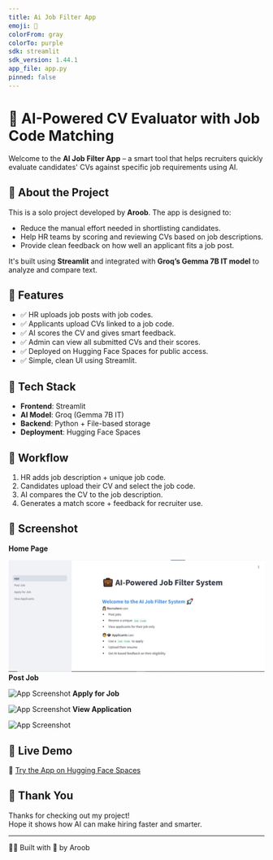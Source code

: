 ```yaml
---
title: Ai Job Filter App
emoji: 🐨
colorFrom: gray
colorTo: purple
sdk: streamlit
sdk_version: 1.44.1
app_file: app.py
pinned: false
---
```


# 🧠 AI-Powered CV Evaluator with Job Code Matching

Welcome to the **AI Job Filter App** – a smart tool that helps recruiters quickly evaluate candidates' CVs against specific job requirements using AI.


## 🚀 About the Project

This is a solo project developed by **Aroob**. The app is designed to:

- Reduce the manual effort needed in shortlisting candidates.
- Help HR teams by scoring and reviewing CVs based on job descriptions.
- Provide clean feedback on how well an applicant fits a job post.

It's built using **Streamlit** and integrated with **Groq’s Gemma 7B IT model** to analyze and compare text.

## 💼 Features

- ✅ HR uploads job posts with job codes.
- ✅ Applicants upload CVs linked to a job code.
- ✅ AI scores the CV and gives smart feedback.
- ✅ Admin can view all submitted CVs and their scores.
- ✅ Deployed on Hugging Face Spaces for public access.
- ✅ Simple, clean UI using Streamlit.

## 🧰 Tech Stack

- **Frontend**: Streamlit
- **AI Model**: Groq (Gemma 7B IT)
- **Backend**: Python + File-based storage
- **Deployment**: Hugging Face Spaces

## 🔁 Workflow

1. HR adds job description + unique job code.
2. Candidates upload their CV and select the job code.
3. AI compares the CV to the job description.
4. Generates a match score + feedback for recruiter use.

## 📸 Screenshot
**Home Page**

![App Screenshot](https://github.com/Aroobmushtaq/AiJobFilter/blob/main/aiApp1.PNG)
<br>
**Post Job**

![App Screenshot](https://huggingface.co/spaces/Aroob-Mushtaq123/ai_job_filter_app/blob/main/aiAppCode2.PNG)
**Apply for Job**

![App Screenshot](https://huggingface.co/spaces/Aroob-Mushtaq123/ai_job_filter_app/blob/main/aiAppCV3.PNG)
**View Application**

![App Screenshot](https://huggingface.co/spaces/Aroob-Mushtaq123/ai_job_filter_app/blob/main/aiApp4.PNG)



## 🧪 Live Demo

🔗 [Try the App on Hugging Face Spaces](https://huggingface.co/spaces/Aroob-Mushtaq123/ai_job_filter_app)

## 🙏 Thank You

Thanks for checking out my project!  
Hope it shows how AI can make hiring faster and smarter.

---

🧑‍💻 Built with 💜 by Aroob
